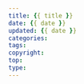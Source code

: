 ```yaml
---
title: {{ title }}
date: {{ date }}
updated: {{ date }}
categories:
tags:
copyright:
top:
type:
---
```

